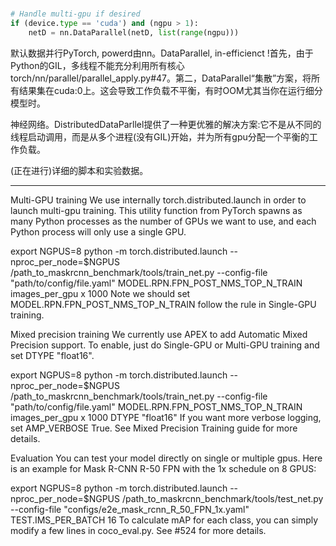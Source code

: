 

<!--
 * @version:
 * @Author:  StevenJokess https://github.com/StevenJokess
 * @Date: 2020-11-13 23:08:42
 * @LastEditors:  StevenJokess https://github.com/StevenJokess
 * @LastEditTime: 2020-12-06 19:57:26
 * @Description:
 * @TODO::
 * @Reference:
-->

#

[1]: https://pytorch.org/tutorials/beginner/dcgan_faces_tutorial.html
```py
# Handle multi-gpu if desired
if (device.type == 'cuda') and (ngpu > 1):
    netD = nn.DataParallel(netD, list(range(ngpu)))
```


[2]: https://github.com/Lyken17/Efficient-PyTorch
默认数据并行PyTorch, powerd由nn。DataParallel, in-efficienct !首先，由于Python的GIL，多线程不能充分利用所有核心torch/nn/parallel/parallel_apply.py#47。第二，DataParallel“集散”方案，将所有结果集在cuda:0上。这会导致工作负载不平衡，有时OOM尤其当你在运行细分模型时。

神经网络。DistributedDataParllel提供了一种更优雅的解决方案:它不是从不同的线程启动调用，而是从多个进程(没有GIL)开始，并为所有gpu分配一个平衡的工作负载。

(正在进行)详细的脚本和实验数据。

---

[3]: https://github.com/facebookresearch/maskrcnn-benchmark#multi-gpu-training

Multi-GPU training
We use internally torch.distributed.launch in order to launch multi-gpu training. This utility function from PyTorch spawns as many Python processes as the number of GPUs we want to use, and each Python process will only use a single GPU.

export NGPUS=8
python -m torch.distributed.launch --nproc_per_node=$NGPUS /path_to_maskrcnn_benchmark/tools/train_net.py --config-file "path/to/config/file.yaml" MODEL.RPN.FPN_POST_NMS_TOP_N_TRAIN images_per_gpu x 1000
Note we should set MODEL.RPN.FPN_POST_NMS_TOP_N_TRAIN follow the rule in Single-GPU training.

Mixed precision training
We currently use APEX to add Automatic Mixed Precision support. To enable, just do Single-GPU or Multi-GPU training and set DTYPE "float16".

export NGPUS=8
python -m torch.distributed.launch --nproc_per_node=$NGPUS /path_to_maskrcnn_benchmark/tools/train_net.py --config-file "path/to/config/file.yaml" MODEL.RPN.FPN_POST_NMS_TOP_N_TRAIN images_per_gpu x 1000 DTYPE "float16"
If you want more verbose logging, set AMP_VERBOSE True. See Mixed Precision Training guide for more details.

Evaluation
You can test your model directly on single or multiple gpus. Here is an example for Mask R-CNN R-50 FPN with the 1x schedule on 8 GPUS:

export NGPUS=8
python -m torch.distributed.launch --nproc_per_node=$NGPUS /path_to_maskrcnn_benchmark/tools/test_net.py --config-file "configs/e2e_mask_rcnn_R_50_FPN_1x.yaml" TEST.IMS_PER_BATCH 16
To calculate mAP for each class, you can simply modify a few lines in coco_eval.py. See #524 for more details.

